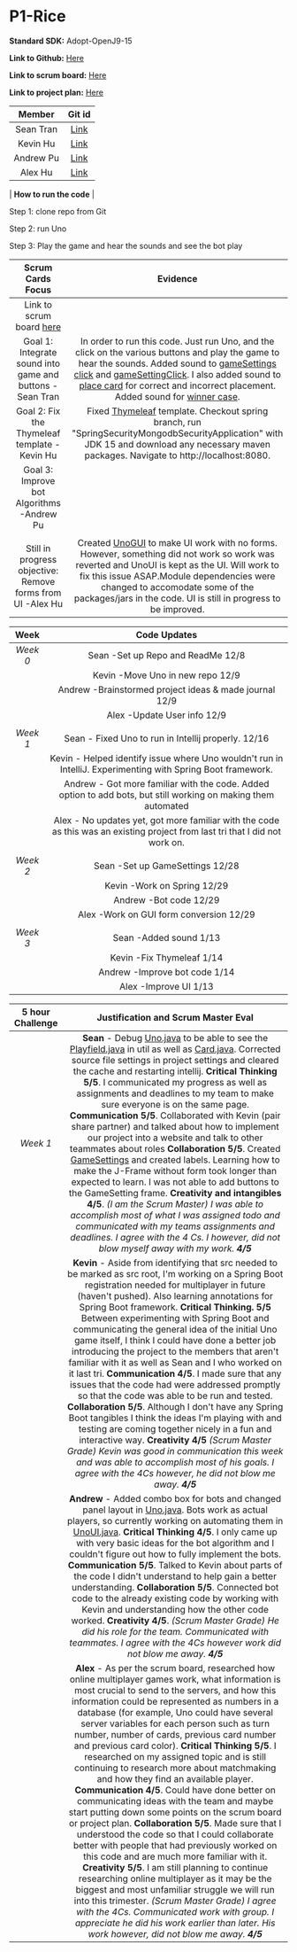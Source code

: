 # P1-Rice
**Standard SDK:** Adopt-OpenJ9-15

**Link to Github:** [Here](https://github.com/sgtran/p1---rice)

**Link to scrum board:** [Here](https://github.com/sgtran/p1---rice/projects/1)

**Link to project plan:** [Here](https://docs.google.com/document/d/1J7p0vuNPozwbu0-tjaQCutQNg-10E0QndgibnOdazJU/edit?usp=sharing)

| **Member** | **Git id** |
| :---:   | :-: |
| Sean Tran | [Link](https://github.com/sgtran) |
| Kevin Hu |  [Link](https://github.com/keviin0)  |
| Andrew Pu |  [Link](https://github.com/andrewzpu) |
| Alex Hu | [Link](https://github.com/AlexH04) |

| **How to run the code**    |

Step 1: clone repo from Git 

Step 2: run Uno

Step 3: Play the game and hear the sounds and see the bot play


| **Scrum Cards Focus** | **Evidence** |
| :---:   | :-: |
|Link to scrum board [here](https://github.com/sgtran/p1---rice/projects/1)|
| Goal 1: Integrate sound into game and buttons -Sean Tran  | In order to run this code. Just run Uno, and the click on the various buttons and play the game to hear the sounds. Added sound to [gameSettings click](https://github.com/sgtran/p1---rice/blob/main/src/ui/UnoUI.javaL#183-189) and [gameSettingClick](https://github.com/sgtran/p1---rice/blob/main/src/ui/UnoUI.java#L191-197). I also added sound to [place card](https://github.com/sgtran/p1---rice/blob/main/src/util/Actions.java#L12-26) for correct and incorrect placement. Added sound for [winner case](https://github.com/sgtran/p1---rice/blob/main/src/ui/UnoUI.java#L200-205). |
| Goal 2: Fix the Thymeleaf template -Kevin Hu | Fixed [Thymeleaf](https://github.com/sgtran/p1---rice/tree/spring/src/main/resources) template. Checkout spring branch, run "SpringSecurityMongodbSecurityApplication" with JDK 15 and download any necessary maven packages. Navigate to http://localhost:8080. |
| Goal 3: Improve bot Algorithms -Andrew Pu |   |
|        |
| Still in progress objective: Remove forms from UI -Alex Hu| Created [UnoGUI](https://github.com/sgtran/p1---rice/blob/main/src/ui/UnoGUI.java) to make UI work with no forms. However, something did not work so work was reverted and UnoUI is kept as the UI. Will work to fix this issue ASAP.Module dependencies were changed to accomodate some of the packages/jars in the code. UI is still in progress to be improved. |


| **Week** | **Code Updates** |         
| :---:   | :-: |
| *Week 0*| Sean -Set up Repo and ReadMe 12/8 |
|         | Kevin -Move Uno in new repo  12/9|
|         | Andrew -Brainstormed project ideas & made journal  12/9|
|         | Alex -Update User info 12/9|
|         |  
| *Week 1*| Sean - Fixed Uno to run in Intellij properly. 12/16|
|         | Kevin - Helped identify issue where Uno wouldn't run in IntelliJ. Experimenting with Spring Boot framework.|
|         | Andrew - Got more familiar with the code. Added option to add bots, but still working on making them automated|
|         | Alex - No updates yet, got more familiar with the code as this was an existing project from last tri that I did not work on.|
|         |                            |
| *Week 2*| Sean -Set up GameSettings 12/28 |
|         | Kevin -Work on Spring  12/29|
|         | Andrew -Bot code  12/29|
|         | Alex -Work on GUI form conversion 12/29|
|         |
| *Week 3*| Sean -Added sound 1/13 |
|         | Kevin -Fix Thymeleaf  1/14|
|         | Andrew -Improve bot code  1/14|
|         | Alex -Improve UI 1/13|






| **5 hour Challenge** | **Justification and Scrum Master Eval** |         
| :---:   | :-: |
| *Week 1*| **Sean** - Debug [Uno.java](https://github.com/sgtran/p1---rice/blob/main/src/ui/Uno.java) to be able to see the [Playfield.java](https://github.com/sgtran/p1---rice/blob/main/src/util/Playfield.java) in util as well as [Card.java](https://github.com/sgtran/p1---rice/blob/main/src/util/Card.java). Corrected source file settings in project settings and cleared the cache and restarting intellij. **Critical Thinking 5/5**. I communicated my progress as well as assignments and deadlines to my team to make sure everyone is on the same page. **Communication 5/5**. Collaborated with Kevin (pair share partner) and talked about how to implement our project into a website and talk to other teammates about roles **Collaboration 5/5**. Created [GameSettings](https://github.com/sgtran/p1---rice/blob/main/src/ui/GameSettings.java) and created labels. Learning how to make the J-Frame without form took longer than expected to learn. I was not able to add buttons to the GameSetting frame. **Creativity and intangibles 4/5**.        *(I am the Scrum Master) I was able to accomplish most of what I was assigned todo and communicated with my teams assignments and deadlines. I agree with the 4 Cs. I however, did not blow myself away with my work. **4/5***  |
|         | **Kevin** - Aside from identifying that src needed to be marked as src root, I'm working on a Spring Boot registration needed for multiplayer in future (haven't pushed).  Also learning annotations for Spring Boot framework. **Critical Thinking. 5/5** Between experimenting with Spring Boot and communicating the general idea of the initial Uno game itself, I think I could have done a better job introducing the project to the members that aren't familiar with it as well as Sean and I who worked on it last tri. **Communication 4/5**. I made sure that any issues that the code had were addressed promptly so that the code was able to be run and tested. **Collaboration 5/5**. Although I don't have any Spring Boot tangibles I think the ideas I'm playing with and testing are coming together nicely in a fun and interactive way. **Creativity 4/5**        *(Scrum Master Grade) Kevin was good in communication this week and was able to accomplish most of his goals. I agree with the 4Cs however, he did not blow me away. **4/5***|
|         | **Andrew** - Added combo box for bots and changed panel layout in [Uno.java](https://github.com/sgtran/p1---rice/blob/main/src/ui/Uno.java). Bots work as actual players, so currently working on automating them in [UnoUI.java](https://github.com/sgtran/p1---rice/blob/main/src/util/Card.java). **Critical Thinking 4/5**. I only came up with very basic ideas for the bot algorithm and I couldn't figure out how to fully implement the bots. **Communication 5/5**. Talked to Kevin about parts of the code I didn't understand to help gain a better understanding. **Collaboration 5/5**. Connected bot code to the already existing code by working with Kevin and understanding how the other code worked. **Creativity 4/5**.       *(Scrum Master Grade) He did his role for the team. Communicated with teammates. I agree with the 4Cs however work did not blow me away. **4/5*** |
|         | **Alex** - As per the scrum board, researched how online multiplayer games work, what information is most crucial to send to the servers, and how this information could be represented as numbers in a database (for example, Uno could have several server variables for each person such as turn number, number of cards, previous card number and previous card color). **Critical Thinking 5/5**. I researched on my assigned topic and is still continuing to research more about matchmaking and how they find an available player. **Communication 4/5**. Could have done better on communicating ideas with the team and maybe start putting down some points on the scrum board or project plan. **Collaboration 5/5**. Made sure that I understood the code so that I could collaborate better with people that had previously worked on this code and are much more familiar with it. **Creativity 5/5**. I am still planning to continue researching online multiplayer as it may be the biggest and most unfamiliar struggle we will run into this trimester.         *(Scrum Master Grade) I agree with the 4Cs. Communicated work with group. I appreciate he did his work earlier than later. His work however, did not blow me away. **4/5*** |

 
